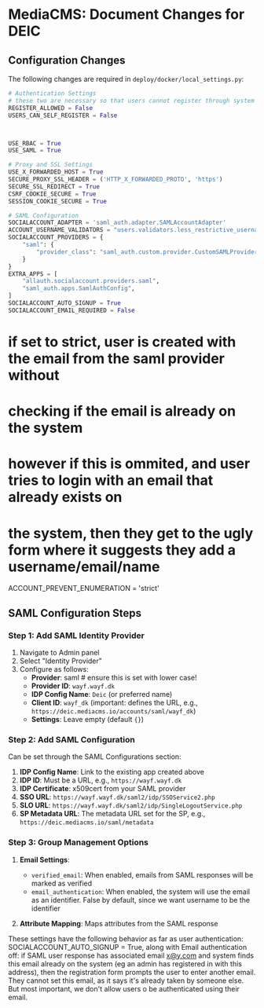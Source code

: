 # MediaCMS: Document Changes for DEIC

## Configuration Changes
The following changes are required in `deploy/docker/local_settings.py`:

```python
# Authentication Settings
# these two are necessary so that users cannot register through system accounts. They can only register through identity providers
REGISTER_ALLOWED = False
USERS_CAN_SELF_REGISTER = False



USE_RBAC = True
USE_SAML = True

# Proxy and SSL Settings
USE_X_FORWARDED_HOST = True
SECURE_PROXY_SSL_HEADER = ('HTTP_X_FORWARDED_PROTO', 'https')
SECURE_SSL_REDIRECT = True
CSRF_COOKIE_SECURE = True
SESSION_COOKIE_SECURE = True

# SAML Configuration
SOCIALACCOUNT_ADAPTER = 'saml_auth.adapter.SAMLAccountAdapter'
ACCOUNT_USERNAME_VALIDATORS = "users.validators.less_restrictive_username_validators"
SOCIALACCOUNT_PROVIDERS = {
    "saml": {
        "provider_class": "saml_auth.custom.provider.CustomSAMLProvider",
    }
}
EXTRA_APPS = [
    "allauth.socialaccount.providers.saml",
    "saml_auth.apps.SamlAuthConfig",
]
SOCIALACCOUNT_AUTO_SIGNUP = True
SOCIALACCOUNT_EMAIL_REQUIRED = False

```

# if set to strict, user is created with the email from the saml provider without
# checking if the email is already on the system
# however if this is ommited, and user tries to login with an email that already exists on
# the system, then they get to the ugly form where it suggests they add a username/email/name

ACCOUNT_PREVENT_ENUMERATION = 'strict'


## SAML Configuration Steps

### Step 1: Add SAML Identity Provider
1. Navigate to Admin panel
2. Select "Identity Provider"
3. Configure as follows:
   - **Provider**: saml # ensure this is set with lower case!
   - **Provider ID**: `wayf.wayf.dk`
   - **IDP Config Name**: `Deic` (or preferred name)
   - **Client ID**: `wayf_dk` (important: defines the URL, e.g., `https://deic.mediacms.io/accounts/saml/wayf_dk`)
   - **Settings**: Leave empty (default `{}`)

### Step 2: Add SAML Configuration
Can be set through the SAML Configurations section:

1. **IDP Config Name**: Link to the existing app created above
2. **IDP ID**: Must be a URL, e.g., `https://wayf.wayf.dk`
3. **IDP Certificate**: x509cert from your SAML provider
4. **SSO URL**: `https://wayf.wayf.dk/saml2/idp/SSOService2.php`
5. **SLO URL**: `https://wayf.wayf.dk/saml2/idp/SingleLogoutService.php`
6. **SP Metadata URL**: The metadata URL set for the SP, e.g., `https://deic.mediacms.io/saml/metadata`

### Step 3: Group Management Options
1. **Email Settings**:
   - `verified_email`: When enabled, emails from SAML responses will be marked as verified
   - `email_authentication`: When enabled, the system will use the email as an identifier. False by default, since we want username to be the identifier

2. **Attribute Mapping**: Maps attributes from the SAML response


These settings have the following behavior as far as user authentication:
SOCIALACCOUNT_AUTO_SIGNUP = True, along with Email authentication  off: if SAML user response has associated email x@y.com and system finds this email already on the system (eg an admin has registered in with this address), then the registration form prompts the user to enter another email. They cannot set this email, as it says it's already taken by someone else. But most important, we don't allow users o be authenticated using their email.

